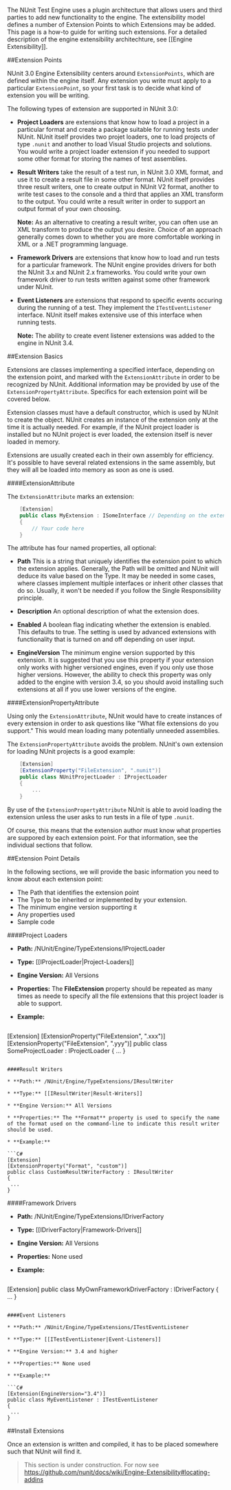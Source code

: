 The NUnit Test Engine uses a plugin architecture that allows users and third parties to add new functionality to the engine. The extensibility model defines a number of Extension Points to which Extensions may be added. This page is a how-to guide for writing such extensions. For a detailed description of the engine extensibility architechture, see [[Engine Extensibility]].

##Extension Points

NUnit 3.0 Engine Extensibility centers around `ExtensionPoints`, which are defined within the engine itself. Any extension you write must apply to a particular `ExtensionPoint`, so your first task is to decide what kind of extension you will be writing.

The following types of extension are supported in NUnit 3.0:

* **Project Loaders** are extensions that know how to load a project in a particular format and create a package suitable for running tests under NUnit. NUnit itself provides two projet loaders, one to load projects of type `.nunit` and another to load Visual Studio projects and solutions. You would write a project loader extension if you needed to support some other format for storing the names of test assemblies.

* **Result Writers** take the result of a test run, in NUnit 3.0 XML format, and use it to create a result file in some other format. NUnit itself provides three result writers, one to create output in NUnit V2 format, another to write test cases to the console and a third that applies an XML transform to the output. You could write a result writer in order to support an output format of your own choosing.

  **Note:** As an alternative to creating a result writer, you can often use an XML transform to produce the output you desire. Choice of an approach generally comes down to whether you are more comfortable working in XML or a .NET programming language.

* **Framework Drivers** are extensions that know how to load and run tests for a particular framework. The NUnit engine provides drivers for both the NUnit 3.x and NUnit 2.x frameworks. You could write your own framework driver to run tests written against some other framework under NUnit.

* **Event Listeners** are extensions that respond to specific events occuring during the running of a test. They implement the `ITestEventListener` interface. NUnit itself makes extensive use of this interface when running tests.

  **Note:** The ability to create event listener extensions was added to the engine in NUnit 3.4.

##Extension Basics

Extensions are classes implementing a specified interface, depending on the extension point, and marked with the `ExtensionAttribute` in order to be recognized by NUnit. Additional information may be provided by use of the `ExtensionPropertyAttribute`. Specifics for each extension point will be covered below.

Extension classes must have a default constructor, which is used by NUnit to create the object. NUnit creates an instance of the extension only at the time it is actually needed. For example, if the NUnit project loader is installed but no NUnit project is ever loaded, the extension itself is never loaded in memory.

Extensions are usually created each in their own assembly for efficiency. It's possible to have several related extensions in the same assembly, but they will all be loaded into memory as soon as one is used.

####ExtensionAttribute

The `ExtensionAttribute` marks an extension:

```C#
    [Extension]
    public class MyExtension : ISomeInterface // Depending on the extension point
    {
        // Your code here
    }
```

The attribute has four named properties, all optional:

* **Path** This is a string that uniquely identifies the extension point to which the extension applies. Generally, the Path will be omitted and NUnit will deduce its value based on the Type. It may be needed in some cases, where classes implement multiple interfaces or inherit other classes that do so. Usually, it won't be needed if you follow the Single Responsibility principle.

* **Description** An optional description of what the extension does.

* **Enabled** A boolean flag indicating whether the extension is enabled. This defaults to true. The setting is used by advanced extensions with functionality that is turned on and off depending on user input.

* **EngineVersion** The minimum engine version supported by this extension. It is suggested that you use this property if your extension only works with higher versioned engines, even if you only use those higher versions. However, the ability to check this property was only added to the engine with version 3.4, so you should avoid installing such extensions at all if you use lower versions of the engine.

####ExtensionPropertyAttribute

Using only the `ExtensionAttribute`, NUnit would have to create instances of every extension in order to ask questions like "What file extensions do you support." This would mean loading many potentially unneeded assemblies.

The `ExtensionPropertyAttribute` avoids the problem. NUnit's own extension for loading NUnit projects is a good example:

```C#
    [Extension]
    [ExtensionProperty("FileExtension", ".nunit")]
    public class NUnitProjectLoader : IProjectLoader
    {
        ...
    }
```

By use of the `ExtensionPropertyAttribute` NUnit is able to avoid loading the extension unless the user asks to run tests in a file of type `.nunit`.

Of course, this means that the extension author must know what properties are suppored by each extension point. For that information, see the individual sections that follow.

##Extension Point Details

In the following sections, we will provide the basic information you need to know about each extension point:
 * The Path that identifies the extension point
 * The Type to be inherited or implemented by your extension.
 * The minimum engine version supporting it
 * Any properties used
 * Sample code

####Project Loaders

 * **Path:** /NUnit/Engine/TypeExtensions/IProjectLoader

 * **Type:** [[IProjectLoader|Project-Loaders]]

 * **Engine Version:** All Versions

 * **Properties:** The **FileExtension** property should be repeated as many times as neede to specify all the file extensions that this project loader is able to support.

 * **Example:**

   ```C#
[Extension]
[ExtensionProperty("FileExtension", ".xxx")]
[ExtensionProperty("FileExtension", ".yyy")]
public class SomeProjectLoader : IProjectLoader
{
    ...
}
   ```

####Result Writers

 * **Path:** /NUnit/Engine/TypeExtensions/IResultWriter

 * **Type:** [[IResultWriter|Result-Writers]]

 * **Engine Version:** All Versions

 * **Properties:** The **Format** property is used to specify the name of the format used on the command-line to indicate this result writer should be used.

 * **Example:**

   ```C#
[Extension]
[ExtensionProperty("Format", "custom")]
public class CustomResultWriterFactory : IResultWriter
{
    ...
}
   ```

####Framework Drivers

 * **Path:** /NUnit/Engine/TypeExtensions/IDriverFactory

 * **Type:** [[IDriverFactory|Framework-Drivers]]

 * **Engine Version:** All Versions

 * **Properties:** None used

 * **Example:**

   ```C#
[Extension]
public class MyOwnFrameworkDriverFactory : IDriverFactory
{
    ...
}
   ```

####Event Listeners

 * **Path:** /NUnit/Engine/TypeExtensions/ITestEventListener

 * **Type:** [[ITestEventListener|Event-Listeners]]

 * **Engine Version:** 3.4 and higher

 * **Properties:** None used

 * **Example:**

   ```C#
[Extension(EngineVersion="3.4")]
public class MyEventListener : ITestEventListener
{
    ...
}
   ```

##Install Extensions

Once an extension is written and compiled, it has to be placed somewhere such that NUnit will find it.

 > This section is under construction. For now see https://github.com/nunit/docs/wiki/Engine-Extensibility#locating-addins